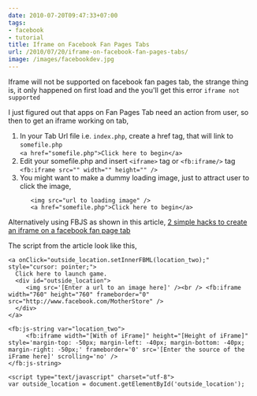 ```yaml
---
date: 2010-07-20T09:47:33+07:00
tags:
- facebook
- tutorial
title: Iframe on Facebook Fan Pages Tabs
url: /2010/07/20/iframe-on-facebook-fan-pages-tabs/
image: /images/facebookdev.jpg
---
```


Iframe will not be supported on facebook fan pages tab, the strange thing is, it only happened on first load and the you'll get this error `iframe not supported`

I just figured out that apps on Fan Pages Tab need an action from user, so then to get an iframe working on tab,

1. In your Tab Url file i.e. `index.php`, create a href tag, that will link to `somefile.php`  
 `<a href="somefile.php">Click here to begin</a>`
2. Edit your somefile.php and insert `<iframe>` tag or `<fb:iframe/>` tag  
 `<fb:iframe src="" width="" height="" />`
3. You might want to make a dummy loading image, just to attract user to click the image,  
   ```
      <img src="url to loading image" />
      <a href="somefile.php">Click here to begin</a>
   ```

Alternatively using FBJS as shown in this article, [2 simple hacks to create an iframe on a facebook fan page tab](http://jesperastrom.com/facebook/2-simple-hacks-to-create-an-iframe-on-a-facebook-fan-page-tab/)
 
The script from the article look like this,
 
    <a onClick="outside_location.setInnerFBML(location_two);" style="cursor: pointer;">
      Click here to launch game.
      <div id="outside_location">
         <img src='[Enter a url to an image here]' /><br /> <fb:iframe width="760" height="760" frameborder="0" src="http://www.facebook.com/MotherStore" /> 
      </div>
    </a>
   
    <fb:js-string var="location_two">
         <fb:iframe width="[With of iFrame]" height="[Height of iFrame]" style='margin-top: -50px; margin-left: -40px; margin-bottom: -40px; margin-right: -50px;' frameborder='0' src='[Enter the source of the iFrame here]' scrolling='no' />
    </fb:js-string>
   
    <script type="text/javascript" charset="utf-8">
    var outside_location = document.getElementById('outside_location');